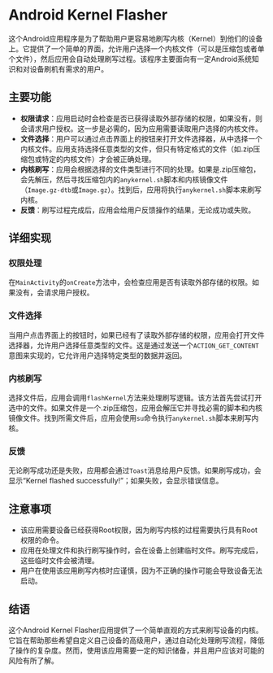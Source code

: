 # Android Kernel Flasher

这个Android应用程序是为了帮助用户更容易地刷写内核（Kernel）到他们的设备上。它提供了一个简单的界面，允许用户选择一个内核文件（可以是压缩包或者单个文件），然后应用会自动处理刷写过程。该程序主要面向有一定Android系统知识和对设备刷机有需求的用户。

## 主要功能

- **权限请求**：应用启动时会检查是否已获得读取外部存储的权限，如果没有，则会请求用户授权。这一步是必需的，因为应用需要读取用户选择的内核文件。
- **文件选择**：用户可以通过点击界面上的按钮来打开文件选择器，从中选择一个内核文件。应用支持选择任意类型的文件，但只有特定格式的文件（如.zip压缩包或特定的内核文件）才会被正确处理。
- **内核刷写**：应用会根据选择的文件类型进行不同的处理。如果是.zip压缩包，会先解压，然后寻找压缩包内的`anykernel.sh`脚本和内核镜像文件（`Image.gz-dtb`或`Image.gz`）。找到后，应用将执行`anykernel.sh`脚本来刷写内核。
- **反馈**：刷写过程完成后，应用会给用户反馈操作的结果，无论成功或失败。

## 详细实现

### 权限处理

在`MainActivity`的`onCreate`方法中，会检查应用是否有读取外部存储的权限。如果没有，会请求用户授权。

### 文件选择

当用户点击界面上的按钮时，如果已经有了读取外部存储的权限，应用会打开文件选择器，允许用户选择任意类型的文件。这是通过发送一个`ACTION_GET_CONTENT`意图来实现的，它允许用户选择特定类型的数据并返回。

### 内核刷写

选择文件后，应用会调用`flashKernel`方法来处理刷写逻辑。该方法首先尝试打开选中的文件。如果文件是一个.zip压缩包，应用会解压它并寻找必需的脚本和内核镜像文件。找到所需文件后，应用会使用`su`命令执行`anykernel.sh`脚本来刷写内核。

### 反馈

无论刷写成功还是失败，应用都会通过`Toast`消息给用户反馈。如果刷写成功，会显示“Kernel flashed successfully!”；如果失败，会显示错误信息。

## 注意事项

- 该应用需要设备已经获得Root权限，因为刷写内核的过程需要执行具有Root权限的命令。
- 应用在处理文件和执行刷写操作时，会在设备上创建临时文件。刷写完成后，这些临时文件会被清理。
- 用户在使用该应用刷写内核时应谨慎，因为不正确的操作可能会导致设备无法启动。

## 结语

这个Android Kernel Flasher应用提供了一个简单直观的方式来刷写设备的内核。它旨在帮助那些希望自定义自己设备的高级用户，通过自动化处理刷写流程，降低了操作的复杂度。然而，使用该应用需要一定的知识储备，并且用户应该对可能的风险有所了解。